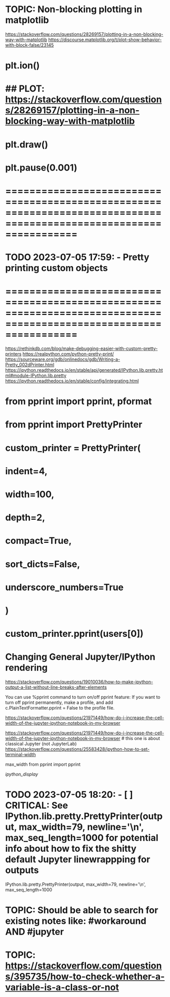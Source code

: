 
# TOPIC: Non-blocking plotting in matplotlib
https://stackoverflow.com/questions/28269157/plotting-in-a-non-blocking-way-with-matplotlib
https://discourse.matplotlib.org/t/plot-show-behavior-with-block-false/23145
# plt.ion()
# ## PLOT: https://stackoverflow.com/questions/28269157/plotting-in-a-non-blocking-way-with-matplotlib
# plt.draw()
# plt.pause(0.001)



# ==================================================================================================================== #
# TODO 2023-07-05 17:59: - Pretty printing custom objects                                                                       #
# ==================================================================================================================== #
https://rethinkdb.com/blog/make-debugging-easier-with-custom-pretty-printers
https://realpython.com/python-pretty-print/
https://sourceware.org/gdb/onlinedocs/gdb/Writing-a-Pretty_002dPrinter.html
https://ipython.readthedocs.io/en/stable/api/generated/IPython.lib.pretty.html#module-IPython.lib.pretty
https://ipython.readthedocs.io/en/stable/config/integrating.html

# from pprint import pprint, pformat
# from pprint import PrettyPrinter
# custom_printer = PrettyPrinter(
#     indent=4,
#     width=100,
#     depth=2,
#     compact=True,
#     sort_dicts=False,
#     underscore_numbers=True
# )

# custom_printer.pprint(users[0])


# Changing General Jupyter/IPython rendering
https://stackoverflow.com/questions/19010036/how-to-make-ipython-output-a-list-without-line-breaks-after-elements


You can use %pprint command to turn on/off pprint feature:
If you want to turn off pprint permanently, make a profile, and add c.PlainTextFormatter.pprint = False to the profile file.


https://stackoverflow.com/questions/21971449/how-do-i-increase-the-cell-width-of-the-jupyter-ipython-notebook-in-my-browser


https://stackoverflow.com/questions/21971449/how-do-i-increase-the-cell-width-of-the-jupyter-ipython-notebook-in-my-browser # this one is about classical Jupyter (not JupyterLab)
https://stackoverflow.com/questions/25583428/ipython-how-to-set-terminal-width

max_width
from pprint import pprint

_ipython_display_


# TODO 2023-07-05 18:20: - [ ] CRITICAL: See IPython.lib.pretty.PrettyPrinter(output, max_width=79, newline='\n', max_seq_length=1000 for potential info about how to fix the shitty default Jupyter linewrappping for outputs
IPython.lib.pretty.PrettyPrinter(output, max_width=79, newline='\n', max_seq_length=1000
                                 


# TOPIC: Should be able to search for existing notes like: #workaround AND #jupyter


# TOPIC: https://stackoverflow.com/questions/395735/how-to-check-whether-a-variable-is-a-class-or-not
